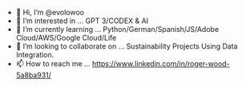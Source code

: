 - 👋 Hi, I’m @evolowoo
- 👀 I’m interested in ... GPT 3/CODEX & AI
- 🌱 I’m currently learning ... Python/German/Spanish/JS/Adobe Cloud/AWS/Google Cloud/Life
- 💞️ I’m looking to collaborate on ... Sustainability Projects Using Data Integration. 
- 📫 How to reach me ... https://www.linkedin.com/in/roger-wood-5a8ba931/

